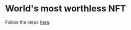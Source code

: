 # World's most worthless NFT

Follow the steps [here](https://ethereum.org/en/developers/tutorials/how-to-write-and-deploy-an-nft/).
